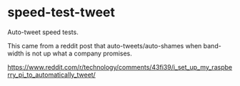 # speed-test-tweet
Auto-tweet speed tests.

This came from a reddit post that auto-tweets/auto-shames when band-width is not up what a company promises.

https://www.reddit.com/r/technology/comments/43fi39/i_set_up_my_raspberry_pi_to_automatically_tweet/

